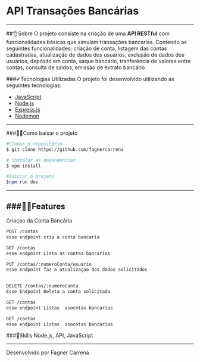 # API Transações Bancárias
---
##👌Sobre
O projeto consiste na criação de uma **API RESTful** com funcionalidades básicas que simulam  transações bancarias. Contendo as seguintes funcionalidades: criação de conta, listagem das contas cadastradas, atualização de dados dos usuários, exclusão de dados dos usuários, depósito em conta, saque bancário, tranferência de valores entre contas, consulta de saldos, emissão de extrato bancário

###✔Tecnologias Utilizadas
O projeto foi desenvolvido utilizando as seguintes tecnologias:
- [JavaScript](https://www.javascript.com/)
- [Node.js](https://nodejs.org/en/)
- [Express.js](https://expressjs.com/pt-br/)
- [Nodemon](https://nodemon.io/)
---
###🐱‍🏍Como baixar o projeto
```bash
#Clonar o repositório
$ git clone https://github.com/fagnercarrena

# instalar as dependencias
$ npm install

#Iniciar o projeto
$npm run dev

```
---
###🕵️‍♀️Features
---
Criaçao da Conta Bancária
```bash
POST /contas
esse endpoint cria a conta bancaria
```
```bash
GET /contas
esse endpoint Lista as contas bancarias
```
```bash
PUT /contas/:numeroConta/usuario
esse endpoint faz a atualizaçao dos dados solicitados
```
```bash
 
DELETE /contas/:numeroConta
Esse Endpoint Deleta a conta solicitada 
```
```bash
GET /contas
esse endpoint Listas  asocntas bancarias
```
```bash
GET /contas
esse endpoint Listas  asocntas bancarias
```

###🦾Skills
Node.js, API, JavaScript



---
Desenvolvido por Fagner Carrena







